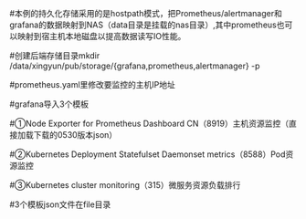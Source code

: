 #本例的持久化存储采用的是hostpath模式，把Prometheus/alertmanager和grafana的数据映射到NAS（data目录是挂载的nas目录）,其中prometheus也可以映射到宿主机本地磁盘以提高数据读写IO性能。


#创建后端存储目录mkdir /data/xingyun/pub/storage/{grafana,prometheus,alertmanager} -p

#prometheus.yaml里修改要监控的主机IP地址

#grafana导入3个模板

#①Node Exporter for Prometheus Dashboard CN（8919）主机资源监控（直接加载下载的0530版本json）

#②Kubernetes Deployment Statefulset Daemonset metrics（8588）Pod资源监控

#③Kubernetes cluster monitoring（315）微服务资源负载排行

#3个模板json文件在file目录

